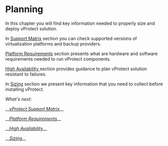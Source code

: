 # Planning

In this chapter you will find key information needed to properly size and deploy vProtect solution.

In [Support Matrix](vprotect-support-matrix.md) section you can check supported versions of virtualization platforms and backup providers.

[Platform Requirements](platform-requirements.md) section presents what are hardware and software requirements needed to run vProtect components.

[High Availability ](high-availability.md)section provides guidance to plan vProtect solution resistant to failures.

In [Sizing](sizing/) section we present key information that you need to collect before installing vProtect.

_What's next:_

\_\_[_vProtect Support Matrix_](vprotect-support-matrix.md)\_\_

\_\_[_Platform Requirements_](platform-requirements.md)\_\_

\_\_[_High Availability_](high-availability.md)\_\_

\_\_[_Sizing_](sizing/)\_\_

